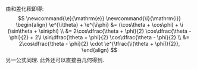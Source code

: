 由和差化积即得:
$$
\newcommand{\e}{\mathrm{e}}
\newcommand{\i}{\mathrm{i}}
\begin{align}
\e^{\i\theta} + \e^{\i\phi}
&= (\cos\theta + \cos\phi) + \i (\sin\theta + \sin\phi)
\\
&= 2\cos\dfrac{\theta + \phi}{2} \cos\dfrac{\theta - \phi}{2} +
2\i \sin\dfrac{\theta + \phi}{2} \cos\dfrac{\theta - \phi}{2}
\\
&= 2\cos\dfrac{\theta - \phi}{2} \cdot \e^{\tfrac{\i(\theta + \phi)}{2}},
\end{align}
$$
另一公式同理. 此外还可以直接由几何得到.